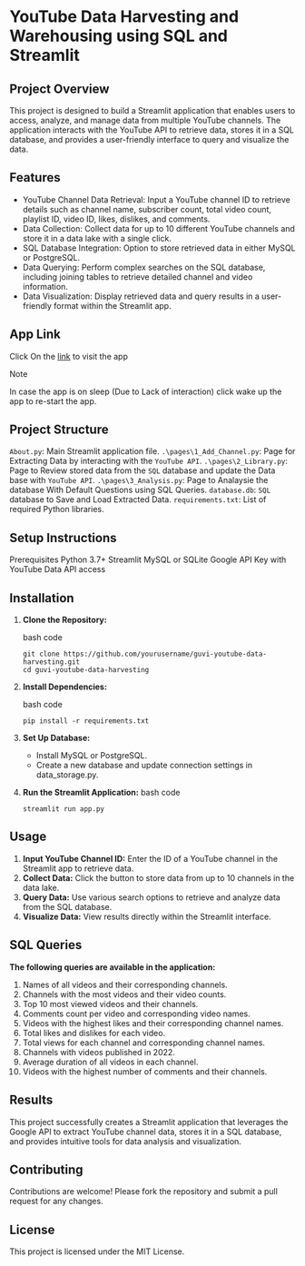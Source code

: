 # YouTube Data Harvesting and Warehousing using SQL and Streamlit

## Project Overview
This project is designed to build a Streamlit application that enables users to access, analyze, and manage data from multiple YouTube channels. The application interacts with the YouTube API to retrieve data, stores it in a SQL database, and provides a user-friendly interface to query and visualize the data.

## Features
 - YouTube Channel Data Retrieval: Input a YouTube channel ID to retrieve details such as channel name, subscriber count, total video count, playlist ID, video ID, likes, dislikes, and comments.
 - Data Collection: Collect data for up to 10 different YouTube channels and store it in a data lake with a single click.
 - SQL Database Integration: Option to store retrieved data in either MySQL or PostgreSQL.
 - Data Querying: Perform complex searches on the SQL database, including joining tables to retrieve detailed channel and video information.
 - Data Visualization: Display retrieved data and query results in a user-friendly format within the Streamlit app.

## App Link
Click On the [link](https://youtubedataharvestingandwarehousing-ex3vmitcezyqzazh8jjkqe.streamlit.app/) to visit the app
>[!NOTE]
In case the app is on sleep (Due to Lack of interaction) click wake up the app to re-start the app.
## Project Structure
`About.py`: Main Streamlit application file.
`.\pages\1_Add_Channel.py`: Page for Extracting Data by interacting with the `YouTube API`.
`.\pages\2_Library.py`: Page to Review stored data from the `SQL` database and update the Data base with `YouTube API`.
`.\pages\3_Analysis.py`: Page to Analaysie the database With Default Questions using SQL Queries.
`database.db`: `SQL` database to Save and Load Extracted Data.
`requirements.txt`: List of required Python libraries.

## Setup Instructions
Prerequisites
Python 3.7+
Streamlit
MySQL or SQLite
Google API Key with YouTube Data API access

## Installation
 1. **Clone the Repository:**

    bash code
    ```
    git clone https://github.com/yourusername/guvi-youtube-data-harvesting.git
    cd guvi-youtube-data-harvesting
    ```
 2. **Install Dependencies:**
    
    bash code
    ```
    pip install -r requirements.txt
    ```
 3. **Set Up Database:**
   
    - Install MySQL or PostgreSQL.
    - Create a new database and update connection settings in data_storage.py.
 4. **Run the Streamlit Application:**
    bash code
    ```
    streamlit run app.py
    ```

## Usage
 1. **Input YouTube Channel ID:** Enter the ID of a YouTube channel in the Streamlit app to retrieve data.
 2. **Collect Data:** Click the button to store data from up to 10 channels in the data lake.
 3. **Query Data:** Use various search options to retrieve and analyze data from the SQL database.
 4. **Visualize Data:** View results directly within the Streamlit interface.

## SQL Queries
**The following queries are available in the application:**

 1. Names of all videos and their corresponding channels.
 2. Channels with the most videos and their video counts.
 3. Top 10 most viewed videos and their channels.
 4. Comments count per video and corresponding video names.
 5. Videos with the highest likes and their corresponding channel names.
 6. Total likes and dislikes for each video.
 7. Total views for each channel and corresponding channel names.
 8. Channels with videos published in 2022.
 9. Average duration of all videos in each channel.
 10. Videos with the highest number of comments and their channels.

## Results
This project successfully creates a Streamlit application that leverages the Google API to extract YouTube channel data, stores it in a SQL database, and provides intuitive tools for data analysis and visualization.

## Contributing
Contributions are welcome! Please fork the repository and submit a pull request for any changes.

## License
This project is licensed under the MIT License.
